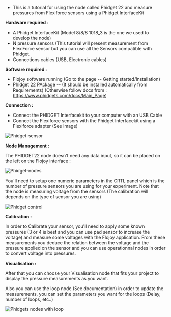 - This is a tutorial for using the node called Phidget 22 and measure pressures from Flexiforce sensors using a Phidget InterfaceKit


**Hardware required** : 
- A Phidget InterfaceKit (Model 8/8/8 1018_3 is the one we used to develop the node)
- N pressure sensors (This tutorial will present measurement from FlexiForce sensor but you can use all the Sensors compatible with Phidget.
- Connections cables (USB, Electronic cables)


**Software required :**
- Flojoy software running (Go to the page -- Getting started/Installation)
- Phidget 22 PAckage -- (It should be installed automatically from Requirements) (Otherwise follow docs from : https://www.phidgets.com/docs/Main_Page)

**Connection :** 
- Connect the PHIDGET Interfacekit to your computer with an USB Cable
- Connect the Flexiforce sensors with the Phidget Interfacekit using a Flexiforce adapter (See Image)

![Phidget-sensor](https://res.cloudinary.com/dhopxs1y3/image/upload/v1681998936/flojoy-docs/Phidget22/Phidget22_sensor_somv3v.jpg)

**Node Management :** 

The PHIDGET22 node doesn't need any data input, so it can be placed on the left on the Flojoy interface : 

![Phidget-nodes](https://res.cloudinary.com/dhopxs1y3/image/upload/v1681998928/flojoy-docs/Phidget22/PHIDGET22_nodeswithloop_fcsmeg.png)

You'll need to setup one numeric parameters in the CRTL panel which is the number of pressure sensors you are using for your experiment. 
Note that the node is measuring voltage from the sensors (The calibration will depends on the type of sensor you are using)

![Phidget control](https://res.cloudinary.com/dhopxs1y3/image/upload/v1681998928/flojoy-docs/Phidget22/PHIDGET22_ctrl_kulmpk.png)

**Calibration :** 

In order to Calibrate your sensor, you'll need to apply some known pressures (3 or 4 is best and you can use pad sensor to increase the voltage) 
and measure some voltages with the Flojoy application. 
From these measurements you deduce the relation between the voltage and the pressure applied on the sensor and you can use operationnal
nodes in order to convert voltage into pressures.

**Visualisation :** 

After that you can choose your Visualisation node that fits your project to display the pressure measurements as you want.  

Also you can use the loop node (See documentation) in order to update the measurements, you can set the parameters you want for the loops
(Delay, number of loops, etc..) 

![Phidgets nodes with loop](https://res.cloudinary.com/dhopxs1y3/image/upload/v1681998928/flojoy-docs/Phidget22/PHIDGET22_nodes_frmvux.png)


